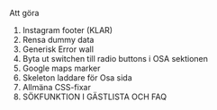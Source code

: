 Att göra

1. Instagram footer (KLAR)
2. Rensa dummy data
3. Generisk Error wall
4. Byta ut switchen till radio buttons i OSA sektionen
5. Google maps marker
6. Skeleton laddare för Osa sida
7. Allmäna CSS-fixar
7. SÖKFUNKTION I GÄSTLISTA OCH FAQ
